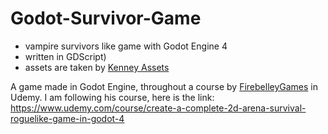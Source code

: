 # Godot-Survivor-Game
* vampire survivors like game with Godot Engine 4 
* written in GDScript)
* assets are taken by [Kenney Assets](https://www.kenney.nl/assets/tiny-dungeon)

A game made in Godot Engine, throughout a course by [FirebelleyGames](https://www.youtube.com/@FirebelleyGames) in Udemy.
I am following his course, here is the link: https://www.udemy.com/course/create-a-complete-2d-arena-survival-roguelike-game-in-godot-4
